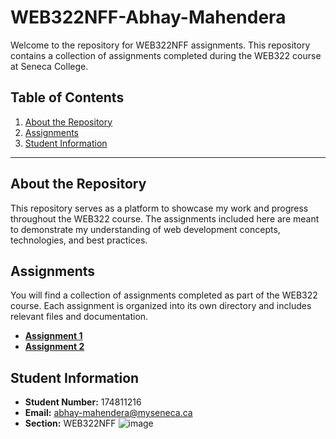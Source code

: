 # WEB322NFF-Abhay-Mahendera

Welcome to the repository for WEB322NFF assignments. This repository contains a collection of assignments completed during the WEB322 course at Seneca College.

## Table of Contents

1. [About the Repository](#about-the-repository)
2. [Assignments](#assignments)
3. [Student Information](#student-information)

---

## About the Repository

This repository serves as a platform to showcase my work and progress throughout the WEB322 course. The assignments included here are meant to demonstrate my understanding of web development concepts, technologies, and best practices.

## Assignments

You will find a collection of assignments completed as part of the WEB322 course. Each assignment is organized into its own directory and includes relevant files and documentation.
- [**Assignment 1**](https://github.com/AbhayMahendera/WEB322-Abhay-Mahendera/tree/main/assgn1)
- [**Assignment 2**](https://github.com/AbhayMahendera/WEB322-Abhay-Mahendera/tree/main/assgn2)

## Student Information

- **Student Number:** 174811216
- **Email:** abhay-mahendera@myseneca.ca
- **Section:** WEB322NFF
![image](https://github.com/AbhayMahendera/WEB322-Abhay-Mahendera/assets/81372552/a9336b7f-76c0-4497-abef-7fb34ae07240)
